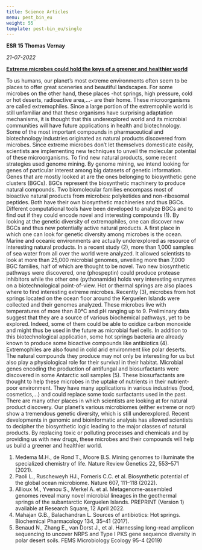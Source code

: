 ```yaml
---
title: Science Articles
menu: pest_bin_eu
weight: 55
template: pest-bin_eu/single
---
```

**ESR 15 Thomas Vernay**

*21-07-2022*

**[Extreme microbes could hold the keys of a greener and healthier world](/img/ThomasESR15.pdf)**

To us humans, our planet’s most extreme environments often seem to be places to offer great sceneries and beautiful landscapes. For some microbes on the other hand, these places -hot springs, high pressure, cold or hot deserts, radioactive area,…- are their home. These microorganisms are called extremophiles. Since a large portion of the extremophile world is still unfamiliar and that these organisms have surprising adaptation mechanisms, it is thought that this underexplored world and its microbial communities will have future applications in health and biotechnology. 
Some of the most important compounds in pharmaceutical and biotechnology industries originated as natural products discovered from microbes. Since extreme microbes don’t let themselves domesticate easily, scientists are implementing new techniques to unveil the molecular potential of these microorganisms. To find new natural products, some recent strategies used genome mining. By genome mining, we intend looking for genes of particular interest among big datasets of genetic information. Genes that are mostly looked at are the ones belonging to biosynthetic gene clusters (BGCs). BGCs represent the biosynthetic machinery to produce natural compounds. Two biomolecular families encompass most of bioactive natural products from microbes: polyketides and non-ribosomal peptides. Both have their own biosynthetic machineries and thus BGCs. Different computational tools have been developed to analyze BGCs and to find out if they could encode novel and interesting compounds (1). By looking at the genetic diversity of extremophiles, one can discover new BGCs and thus new potentially active natural products.
A first place in which one can look for genetic diversity among microbes is the ocean. Marine and oceanic environments are actually underexplored as resource of interesting natural products. In a recent study (2), more than 1,000 samples of sea water from all over the world were analyzed. It allowed scientists to  look at more than 25,000 microbial genomes, unveiling more than 7,000 BGC families, half of which are thought to be novel. Two new biosynthetic pathways were discovered, one (phospeptin) could produce protease inhibitors while the other one (pythonamide) holds very interesting enzymes on a biotechnological point-of-view.
Hot or thermal springs are also places where to find interesting extreme microbes. Recently (3), microbes from hot springs located on the ocean floor around the Kerguelen Islands were collected and their genomes analyzed. These microbes live with temperatures of more than 80°C and pH ranging up to 9. Preliminary data suggest that they are a source of various biochemical pathways, yet to be explored. Indeed, some of them could be able to oxidize carbon monoxide and might thus be used in the future as microbial fuel cells. In addition to this biotechnological application, some hot springs bacteria are already known to produce some bioactive compounds like antibiotics (4).
Extremophiles are also found in cold arid environment like polar deserts. The natural compounds they produce may not only be interesting for us but also play a physiological role for their survival in their habitat. Microbial genes encoding the production of antifungal and biosurfactants were discovered in some Antarctic soil samples (5). These biosurfactants are thought to help these microbes in the uptake of nutrients in their nutrient-poor environment. They have many applications in various industries (food, cosmetics,…) and could replace some toxic surfactants used in the past.
There are many other places in which scientists are looking at for natural product discovery. Our planet’s various microbiomes (either extreme or not) show a tremendous genetic diversity, which is still underexplored. Recent developments in genomic and bioinformatic analysis has allowed scientists to decipher the biosynthetic logic leading to the major classes of natural products. By replacing toxic or polluting processes and chemicals and by providing us with new drugs, these microbes and their compounds will help us build a greener and healthier world. 

1. Medema M.H., de Rond T., Moore B.S. Mining genomes to illuminate the specialized chemistry of life. Nature Review Genetics 22, 553–571 (2021). 
2. Paoli L., Ruscheweyh HJ., Forneris C.C. et al. Biosynthetic potential of the global ocean microbiome. Nature 607, 111–118 (2022).
3. Allioux M., Yvenou S., Merkel A. et al. Metagenome-assembled genomes reveal many novel microbial lineages in the geothermal springs of the subantarctic Kerguelen Islands. PREPRINT (Version 1) available at Research Square, 12 April 2022. 
4. Mahajan G.B., Balachandran L. Sources of antibiotics: Hot springs. Biochemical Pharmacology 134, 35–41 (2017).
5. Benaud N., Zhang E., van Dorst J., et al. Harnessing long-read amplicon sequencing to uncover NRPS and Type I PKS gene sequence diversity in polar desert soils. FEMS Microbiology Ecology 95-4 (2019)